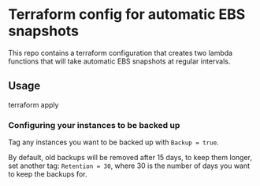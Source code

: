 # Terraform config for automatic EBS snapshots

This repo contains a terraform configuration that creates two lambda functions
that will take automatic EBS snapshots at regular intervals.

## Usage

terraform apply

### Configuring your instances to be backed up

Tag any instances you want to be backed up with `Backup = true`.

By default, old backups will be removed after 15 days, to keep them longer, set
another tag: `Retention = 30`, where 30 is the number of days you want to keep
the backups for.
